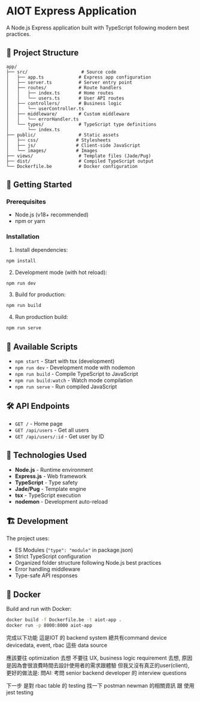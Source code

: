# AIOT Express Application

A Node.js Express application built with TypeScript following modern best practices.

## 📁 Project Structure

```
app/
├── src/                    # Source code
│   ├── app.ts             # Express app configuration
│   ├── server.ts          # Server entry point
│   ├── routes/            # Route handlers
│   │   ├── index.ts       # Home routes
│   │   └── users.ts       # User API routes
│   ├── controllers/       # Business logic
│   │   └── userController.ts
│   ├── middleware/        # Custom middleware
│   │   └── errorHandler.ts
│   └── types/             # TypeScript type definitions
│       └── index.ts
├── public/                # Static assets
│   ├── css/              # Stylesheets
│   ├── js/               # Client-side JavaScript
│   └── images/           # Images
├── views/                 # Template files (Jade/Pug)
├── dist/                  # Compiled TypeScript output
└── Dockerfile.be          # Docker configuration
```

## 🚀 Getting Started

### Prerequisites
- Node.js (v18+ recommended)
- npm or yarn

### Installation

1. Install dependencies:
```bash
npm install
```

2. Development mode (with hot reload):
```bash
npm run dev
```

3. Build for production:
```bash
npm run build
```

4. Run production build:
```bash
npm run serve
```

## 📝 Available Scripts

- `npm start` - Start with tsx (development)
- `npm run dev` - Development mode with nodemon
- `npm run build` - Compile TypeScript to JavaScript
- `npm run build:watch` - Watch mode compilation
- `npm run serve` - Run compiled JavaScript

## 🛠 API Endpoints

- `GET /` - Home page
- `GET /api/users` - Get all users
- `GET /api/users/:id` - Get user by ID

## 🔧 Technologies Used

- **Node.js** - Runtime environment
- **Express.js** - Web framework
- **TypeScript** - Type safety
- **Jade/Pug** - Template engine
- **tsx** - TypeScript execution
- **nodemon** - Development auto-reload

## 🏗 Development

The project uses:
- ES Modules (`"type": "module"` in package.json)
- Strict TypeScript configuration
- Organized folder structure following Node.js best practices
- Error handling middleware
- Type-safe API responses

## 🐳 Docker

Build and run with Docker:
```bash
docker build -f Dockerfile.be -t aiot-app .
docker run -p 8000:8000 aiot-app
``` 


完成以下功能
這是IOT 的 backend system
總共有command device devicedata, event, rbac 這些 data source



應該要往 optimization 去想
不要往 UX, business logic requirement 去想, 原因是因為會很浪費時間去設計使用者的需求跟體驗 但我又沒有真正的user(client), 
更好的做法是: 問AI: 考問 senior backend developer 的 interview questions


下一步 是對 rbac table 的 testing
找一下 postman newman 的相關資訊 跟 使用jest testing